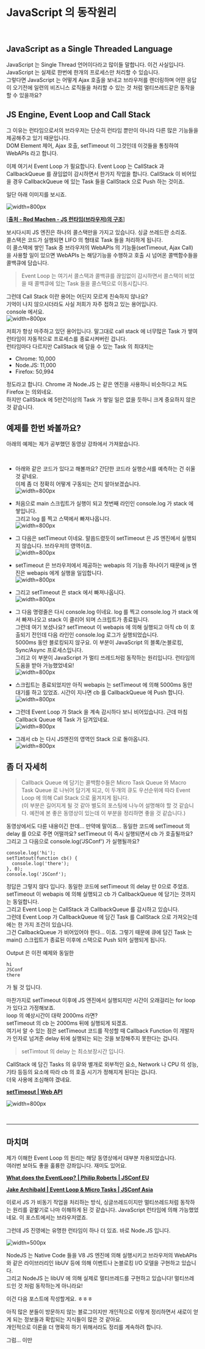 # JavaScript 의 동작원리

&nbsp;

## JavaScript as a Single Threaded Language
JavaScript 는 Single Thread 언어이다라고 많이들 말합니다. 이건 사실입니다.  
JavaScript 는 실제로 한번에 한개의 프로세스만 처리할 수 있습니다.  
그렇다면 JavaScript 는 어떻게 Ajax 호출을 보내고 브라우저를 렌더링하며 어떤 응답이 오기전에 일련의 비즈니스 로직들을 처리할 수 있는 것 처럼 멀티쓰레드같은 동작을 할 수 있을까요?  

## JS Engine, Event Loop and Call Stack
그 이유는 런타임으로서의 브라우저는 단순히 런타임 뿐만이 아니라 다른 많은 기능들을 제공해주고 있기 때문입니다.  
DOM Element 제어, Ajax 호출, setTimeout 이 그것인데 이것들을 통칭하여 WebAPIs 라고 합니다.  

이제 여기서 Event Loop 가 필요합니다. Event Loop 는 CallStack 과 CallbackQueue 를 끊임없이 감시하면서 한가지 작업을 합니다. CallStack 이 비어있을 경우 CallbackQueue 에 있는 Task 들을 CallStack 으로 Push 하는 것이죠.  

일단 아래 이미지를 보시죠. 

![width=800px](http://static.devnology.co.kr/files/posts/howDoesTheJsWork/structure_of_runtime.png)

[[**출처 - Rod Machen - JS 런타임(브라우저)의 구조**](https://codenotcode.com/my-event-loop-beebef81cd46)]


보시다시피 JS 엔진은 하나의 콜스택만을 가지고 있습니다. 싱글 쓰레드란 소리죠.  
콜스택은 코드가 실행되면 LIFO 의 형태로 Task 들을 처리하게 됩니다.  
이 콜스택에 쌓인 Task 중 브라우저의 WebAPIs 의 기능들(setTimeout, Ajax Call) 을 사용할 일이 있으면 WebAPIs 는 해당기능을 수행하고 호출 시 넘어온 콜백함수들을 콜백큐에 담습니다.

> Event Loop 는 여기서 콜스택과 콜백큐를 끊임없이 감시하면서 콜스택이 비었을 때 콜백큐에 있는 Task 들을 콜스택으로 이동시킵니다.

그런데 Call Stack 이란 용어는 어딘지 모르게 친숙하지 않나요?  
기억이 나지 않으시더라도 사실 저희가 자주 접하고 있는 용어입니다.  
console 에서요.  
![width=800px](http://static.devnology.co.kr/files/posts/howDoesTheJsWork/maximum_call_stack.png)

저희가 항상 마주하고 있던 용어입니다. 말그대로 call stack 에 너무많은 Task 가 쌓여 런타임이 자동적으로 프로세스를 종료시켜버린 겁니다.  
런타임마다 다르지만 CallStack 에 담을 수 있는 Task 의 최대치는  
* Chrome: 10,000
* Node.JS: 11,000
* Firefox: 50,994

정도라고 합니다. Chrome 과 Node.JS 는 같은 엔진을 사용하니 비슷하다고 쳐도 Firefox 는 의외네요.  
하지만 CallStack 에 5만건이상의 Task 가 쌓일 일은 없을 듯하니 크게 중요하지 않은 것 같습니다.  

## 예제를 한번 봐볼까요?
아래의 예제는 제가 공부했던 동영상 강좌에서 가져왔습니다.  

&nbsp;

* 아래와 같은 코드가 있다고 해볼까요? 간단한 코드라 실행순서를 예측하는 건 쉬울것 같네요.  
이제 좀 더 정확히 어떻게 구동되는 건지 알아보겠습니다.  
![width=800px](http://static.devnology.co.kr/files/posts/howDoesTheJsWork/example1.png)

* 처음으로 main 스크립트가 실행이 되고 첫번째 라인인 console.log 가 stack 에 쌓입니다.  
그리고 log 를 찍고 스택에서 빠져나옵니다.  
![width=800px](http://static.devnology.co.kr/files/posts/howDoesTheJsWork/example2.png)

* 그 다음은 setTimeout 이네요. 말씀드렸듯이 setTimeout 은 JS 엔진에서 실행되지 않습니다. 브라우저의 영역이죠.  
![width=800px](http://static.devnology.co.kr/files/posts/howDoesTheJsWork/example3.png)

* setTimeout 은 브라우저에서 제공하는 webapis 의 기능중 하나이기 때문에 js 엔진은 webapis 에게 실행을 일임합니다.  
![width=800px](http://static.devnology.co.kr/files/posts/howDoesTheJsWork/example4.png)

* 그리고 setTimeout 은 stack 에서 빠져나옵니다.  
![width=800px](http://static.devnology.co.kr/files/posts/howDoesTheJsWork/example5.png)

* 그 다음 명령줄은 다시 console.log 이네요. log 를 찍고 console.log 가 stack 에서 빠져나오고 stack 이 클리어 되며 스크립트가 종료됩니다.  
그런데 여기 보셨나요? setTimeout 이 webapis 에 의해 실행되고 아직 cb 이 호출되기 전인데 다음 라인인 console.log 로그가 실행되었습니다.  
5000ms 동안 블로킹되지 않구요. 이 부분이 JavaScript 의 블록/논블로킹, Sync/Async 프로세스입니다.  
그리고 이 부분이 JavaScript 가 멀티 쓰레드처럼 동작하는 원리입니다. 런타임의 도움을 받아 가능했었네요!  
![width=800px](http://static.devnology.co.kr/files/posts/howDoesTheJsWork/example6.png)

* 스크립트는 종료되었지만 아직 webapis 는 setTimeout 에 의해 5000ms 동안 대기를 하고 있었죠. 시간이 지나면 cb 를 CallbackQueue 에 Push 합니다.  
![width=800px](http://static.devnology.co.kr/files/posts/howDoesTheJsWork/example7.png)

* 그런데 Event Loop 가 Stack 을 계속 감시하다 보니 비어있습니다. 근데 마침 Callback Queue 에 Task 가 담겨있네요.  
![width=800px](http://static.devnology.co.kr/files/posts/howDoesTheJsWork/example8.png)

* 그래서 cb 는 다시 JS엔진의 영역인 Stack 으로 돌아옵니다.  
![width=800px](http://static.devnology.co.kr/files/posts/howDoesTheJsWork/example9.png)

## 좀 더 자세히

> Callback Queue 에 담기는 콜백함수들은 Micro Task Queue 와 Macro Task Queue 로 나뉘어 담기게 되고, 이 두개의 큐도 우선순위에 따라 Event Loop 에 의해 Call Stack 으로 옮겨지게 됩니다.  
(이 부분은 길어지게 될 것 같아 별도의 포스팅에 나누어 설명해야 할 것 같습니다. 예전에 본 좋은 동영상이 있는데 이 부분을 정리하면 좋을 것 같습니다.)

동영상에서도 다룬 내용이긴 한데... 만약에 말이죠...
동일한 코드에 setTimeout 의 delay 를 0으로 주면 어떨까요? setTimeout 이 즉시 실행되면서 cb 가 호출될까요? 그리고 그 다음으로 console.log('JSConf') 가 실행될까요?  

```
console.log('hi');
setTimtout(function cb() {
  console.log('there');
}, 0);
console.log('JSConf');
```

정답은 그렇지 않다 입니다. 동일한 코드에 setTimeout 의 delay 만 0으로 주었죠.  
setTimeout 이 webapis 에 의해 실행되고 cb 가 CallbackQueue 에 담기는 것까지는 동일합니다.  
그리고 Event Loop 는 CallStack 과 CallbackQueue 를 감시하고 있습니다.  
그런데 Event Loop 가 CallbackQueue 에 담긴 Task 를 CallStack 으로 가져오는데에는 한 가지 조건이 있습니다.  
그건 CallbackQueue 가 비어있어야 한다...  이죠.
그렇기 때문에 큐에 담긴 Task 는 main() 스크립트가 종료된 이후에 스택으로 Push 되어 실행되게 됩니다.

Output 은 이전 예제와 동일한
```
hi
JSConf
there
```
가 될 것 입니다.  

마찬가지로 setTimeout 이후에 JS 엔진에서 실행되지만 시간이 오래걸리는 for loop 가 있다고 가정해보죠.  
loop 의 예상시간이 대략 2000ms 라면?  
setTimeout 의 cb 는 2000ms 뒤에 실행되게 되겠죠.  
여기서 알 수 있는 점은 setTimeout 코드를 작성할 때 Callback Function 이 개발자가 인자로 넘겨준 delay 뒤에 실행되는 되는 것을 보장해주지 못한다는 겁니다.  

> setTimtout 의 delay 는 최소보장시간 입니다.

CallStack 에 담긴 Tasks 의 유무와 별개로 외부적인 요소, Network 나 CPU 의 성능, 기타 등등의 요소에 따라 cb 의 호출 시기가 정해지게 된다는 겁니다.  
더욱 사용에 조심해야 겠네요.  

**[setTimeout | Web API](https://developer.mozilla.org/ko/docs/Web/API/setTimeout)**  

![width=800px](http://static.devnology.co.kr/files/posts/howDoesTheJsWork/setTimeout_Web_API.png)

&nbsp;

---

## 마치며

제가 이해한 Event Loop 의 원리는 해당 동영상에서 대부분 차용되었습니다.  
여러번 보아도 좋을 훌륭한 강좌입니다. 재미도 있어요.  

**[What does the EventLoop? | Philip Roberts | JSConf EU](https://www.youtube.com/watch?v=8aGhZQkoFbQ&list=PLELer7EJwt_zunr35lmkdIWCdfnNPdOWl&index=16)**

**[Jake Archibald | Event Loop & Micro Tasks | JSConf Asia](https://www.youtube.com/watch?v=cCOL7MC4Pl0)**

이로서 JS 가 비동기 작업을 처리하는 방식, 싱글쓰레드이지만 멀티쓰레드처럼 동작하는 원리를 겉핥기로 나마 이해하게 된 것 같습니다. JavaScript 런타임에 의해 가능했었네요. 이 포스트에서는 브라우저였죠.  

그런데 JS 진영에는 유명한 런타임이 하나 더 있죠. 바로 Node.JS 입니다.  

![width=500px](http://static.devnology.co.kr/files/posts/howDoesTheJsWork/nodejs.png)

NodeJS 는 Native Code 들을 V8 JS 엔진에 의해 실행시키고 브라우저의 WebAPIs 와 같은 라이브러리인 libUV 등에 의해 이벤트나 논블로킹 I/O 모델을 구현하고 있습니다.  
그리고 NodeJS 는 libUV 에 의해 실제로 멀티쓰레드를 구현하고 있습니다! 멀티쓰레드인 것 처럼 동작하는게 아니라요!  

이건 다음 포스트에 작성할게요. ㅎㅎㅎ

아직 많은 분들이 방문하지 않는 블로그이지만 개인적으로 이렇게 정리하면서 새로이 얻게 되는 정보들과 확립되는 지식들이 많은 것 같아요.  
개인적으로 이론을 더 명확히 하기 위해서라도 정리를 계속하려 합니다.  

그럼... 이만  